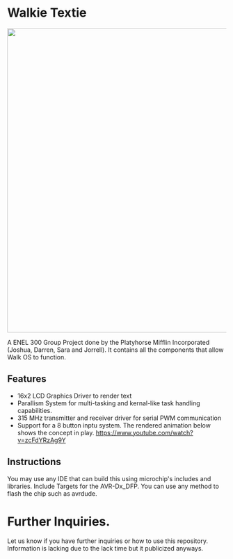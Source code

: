 # Walkie Textie

<img src="https://github.com/user-attachments/assets/8985cd24-f02d-4acf-a6f3-dd8756dcfa2d" height="700px">


A ENEL 300 Group Project done by the Platyhorse Mifflin Incorporated (Joshua, Darren, Sara and Jorrell). It contains all the components that allow Walk OS to function.

## Features
- 16x2 LCD Graphics Driver to render text
- Parallism System for multi-tasking and kernal-like task handling capabilities.
- 315 MHz transmitter and receiver driver for serial PWM communication
- Support for a 8 button inptu system.
The rendered animation below shows the concept in play.
https://www.youtube.com/watch?v=zcFdYRzAg9Y

## Instructions
You may use any IDE that can build this using microchip's includes and libraries. Include Targets for the AVR-Dx_DFP.
You can use any method to flash the chip such as avrdude.


# Further Inquiries.
Let us know if you have further inquiries or how to use this repository. 
Information is lacking due to the lack time but it publicized anyways.

